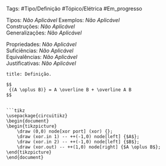 Tags: #Tipo/Definição #Tópico/Elétrica #Em_progresso

Tipos: _Não Aplicável_ 
Exemplos: _Não Aplicável_  
Construções: _Não Aplicável_  
Generalizações: _Não Aplicável_

Propriedades: _Não Aplicável_  
Suficiências: _Não Aplicável_  
Equivalências: _Não Aplicável_  
Justificativas: _Não Aplicável_

```ad-abstract
title: Definição.

$$
 {(A \oplus B)} = A \overline B + \overline A B
$$


```tikz  
\usepackage{circuitikz}
\begin{document}
\begin{tikzpicture}
    \draw (0,0) node[xor port] (xor) {};
    \draw (xor.in 1) -- ++(-1,0) node[left] {$A$};
    \draw (xor.in 2) -- ++(-1,0) node[left] {$B$};
    \draw (xor.out) -- ++(1,0) node[right] {$A \oplus B$};
\end{tikzpicture}
\end{document}
	
```
